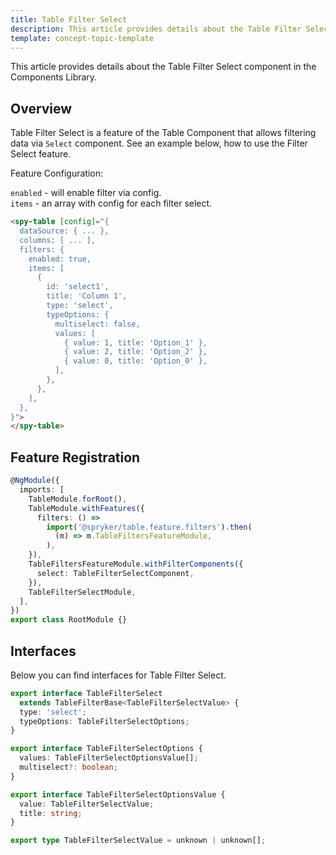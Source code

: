 ```yaml
---
title: Table Filter Select
description: This article provides details about the Table Filter Select component in the Components Library.
template: concept-topic-template
---
```


This article provides details about the Table Filter Select component in the Components Library.

## Overview

Table Filter Select is a feature of the Table Component that allows filtering data via `Select` component.
See an example below, how to use the Filter Select feature.

Feature Configuration:

`enabled` - will enable filter via config.  
`items` - an array with config for each filter select.  

```html
<spy-table [config]="{
  dataSource: { ... },
  columns: [ ... ],
  filters: {
    enabled: true,
    items: [
      {
        id: 'select1',
        title: 'Column 1',
        type: 'select',
        typeOptions: {
          multiselect: false,
          values: [
            { value: 1, title: 'Option_1' },
            { value: 2, title: 'Option_2' },
            { value: 0, title: 'Option_0' },
          ],
        },
      },
    ],
  },                                                                                           
}">
</spy-table>
```

## Feature Registration

```ts
@NgModule({
  imports: [
    TableModule.forRoot(),
    TableModule.withFeatures({
      filters: () =>
        import('@spryker/table.feature.filters').then(
          (m) => m.TableFiltersFeatureModule,
        ),    
    }),
    TableFiltersFeatureModule.withFilterComponents({
      select: TableFilterSelectComponent,
    }),
    TableFilterSelectModule,
  ],
})
export class RootModule {}
```

## Interfaces

Below you can find interfaces for Table Filter Select.

```ts
export interface TableFilterSelect
  extends TableFilterBase<TableFilterSelectValue> {
  type: 'select';
  typeOptions: TableFilterSelectOptions;
}

export interface TableFilterSelectOptions {
  values: TableFilterSelectOptionsValue[];
  multiselect?: boolean;
}

export interface TableFilterSelectOptionsValue {
  value: TableFilterSelectValue;
  title: string;
}

export type TableFilterSelectValue = unknown | unknown[];
```

